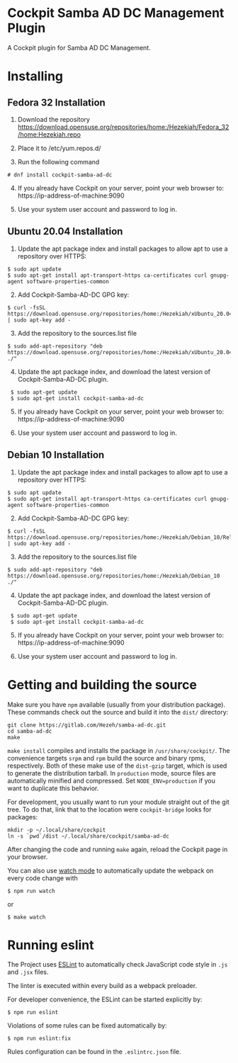 # Cockpit Samba AD DC Management Plugin

A Cockpit plugin for Samba AD DC Management. 

# Installing

## Fedora 32 Installation
1. Download the repository https://download.opensuse.org/repositories/home:/Hezekiah/Fedora_32/home:Hezekiah.repo

2. Place it to /etc/yum.repos.d/

3. Run the following command
```
# dnf install cockpit-samba-ad-dc
```

4. If you already have Cockpit on your server, point your web browser to: https://ip-address-of-machine:9090

5. Use your system user account and password to log in.

## Ubuntu 20.04 Installation
1. Update the apt package index and install packages to allow apt to use a repository over HTTPS:
```
$ sudo apt update
$ sudo apt-get install apt-transport-https ca-certificates curl gnupg-agent software-properties-common
```

2. Add Cockpit-Samba-AD-DC GPG key:
```
$ curl -fsSL https://download.opensuse.org/repositories/home:/Hezekiah/xUbuntu_20.04/Release.key | sudo apt-key add -
```

3.  Add the repository to the sources.list file
```
$ sudo add-apt-repository "deb https://download.opensuse.org/repositories/home:/Hezekiah/xUbuntu_20.04 ./"
```

4. Update the apt package index, and download the latest version of Cockpit-Samba-AD-DC plugin.
```
 $ sudo apt-get update
 $ sudo apt-get install cockpit-samba-ad-dc
```

5. If you already have Cockpit on your server, point your web browser to: https://ip-address-of-machine:9090

6. Use your system user account and password to log in.

## Debian 10 Installation
1. Update the apt package index and install packages to allow apt to use a repository over HTTPS:
```
$ sudo apt update
$ sudo apt-get install apt-transport-https ca-certificates curl gnupg-agent software-properties-common
```

2. Add Cockpit-Samba-AD-DC GPG key:
```
$ curl -fsSL https://download.opensuse.org/repositories/home:/Hezekiah/Debian_10/Release.key | sudo apt-key add -
```

3.  Add the repository to the sources.list file
```
$ sudo add-apt-repository "deb https://download.opensuse.org/repositories/home:/Hezekiah/Debian_10 ./"
```

4. Update the apt package index, and download the latest version of Cockpit-Samba-AD-DC plugin.
```
 $ sudo apt-get update
 $ sudo apt-get install cockpit-samba-ad-dc
```

5. If you already have Cockpit on your server, point your web browser to: https://ip-address-of-machine:9090

6. Use your system user account and password to log in.

# Getting and building the source

Make sure you have `npm` available (usually from your distribution package).
These commands check out the source and build it into the `dist/` directory:

```
git clone https://gitlab.com/Hezeh/samba-ad-dc.git
cd samba-ad-dc
make
```

`make install` compiles and installs the package in `/usr/share/cockpit/`. The
convenience targets `srpm` and `rpm` build the source and binary rpms,
respectively. Both of these make use of the `dist-gzip` target, which is used
to generate the distribution tarball. In `production` mode, source files are
automatically minified and compressed. Set `NODE_ENV=production` if you want to
duplicate this behavior.

For development, you usually want to run your module straight out of the git
tree. To do that, link that to the location were `cockpit-bridge` looks for packages:

```
mkdir -p ~/.local/share/cockpit
ln -s `pwd`/dist ~/.local/share/cockpit/samba-ad-dc
```

After changing the code and running `make` again, reload the Cockpit page in
your browser.

You can also use
[watch mode](https://webpack.js.org/guides/development/#using-watch-mode) to
automatically update the webpack on every code change with

    $ npm run watch

or

    $ make watch

# Running eslint

The Project uses [ESLint](https://eslint.org/) to automatically check
JavaScript code style in `.js` and `.jsx` files.

The linter is executed within every build as a webpack preloader.

For developer convenience, the ESLint can be started explicitly by:

    $ npm run eslint

Violations of some rules can be fixed automatically by:

    $ npm run eslint:fix

Rules configuration can be found in the `.eslintrc.json` file.
